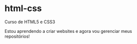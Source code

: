 # html-css
 Curso de HTML5 e CSS3 

Estou aprendendo a criar websites e agora vou gerenciar meus repositórios!